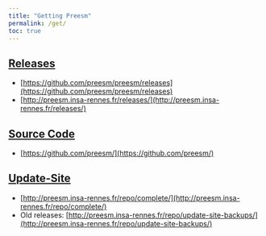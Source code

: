```yaml
---
title: "Getting Preesm"
permalink: /get/
toc: true
---
```


## [Releases](/get/releases/)

*  [https://github.com/preesm/preesm/releases](https://github.com/preesm/preesm/releases)
*  [http://preesm.insa-rennes.fr/releases/](http://preesm.insa-rennes.fr/releases/)

## [Source Code](/get/source/)

*  [https://github.com/preesm/](https://github.com/preesm/)

## [Update-Site](/get/update-site/)

*  [http://preesm.insa-rennes.fr/repo/complete/](http://preesm.insa-rennes.fr/repo/complete/)
*  Old releases: [http://preesm.insa-rennes.fr/repo/update-site-backups/](http://preesm.insa-rennes.fr/repo/update-site-backups/) 
